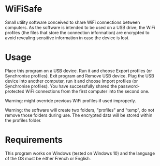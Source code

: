 # WiFiSafe
Small utility software conceived to share WiFi connections between computers.
As the software is intended to be used on a USB drive, the WiFi profiles (the files that store the connection information) are encrypted to avoid revealing sensitive information in case the device is lost.

# Usage
Place this program on a USB device. 
Run it and choose Export profiles (or Synchronise profiles). Exit program and Remove USB device.
Plug the USB device into another computer, run it and choose Import profiles (or Synchronise profiles). 
You have successfully shared the password-protected WiFi connections from the first computer into the second one.

Warning: might override previous WiFi profiles if used improperly. 

Warning: the software will create two folders, "profiles" and "temp", do not remove those folders during use. The encrypted data will be stored within the profiles folder.

# Requirements
This program works on Windows (tested on Windows 10) and the language of the OS must be either French or English.
